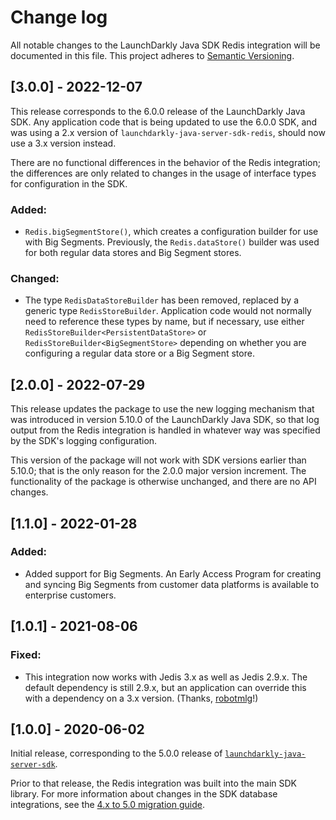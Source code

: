 # Change log

All notable changes to the LaunchDarkly Java SDK Redis integration will be documented in this file. This project adheres to [Semantic Versioning](http://semver.org).

## [3.0.0] - 2022-12-07
This release corresponds to the 6.0.0 release of the LaunchDarkly Java SDK. Any application code that is being updated to use the 6.0.0 SDK, and was using a 2.x version of `launchdarkly-java-server-sdk-redis`, should now use a 3.x version instead.

There are no functional differences in the behavior of the Redis integration; the differences are only related to changes in the usage of interface types for configuration in the SDK.

### Added:
- `Redis.bigSegmentStore()`, which creates a configuration builder for use with Big Segments. Previously, the `Redis.dataStore()` builder was used for both regular data stores and Big Segment stores.

### Changed:
- The type `RedisDataStoreBuilder` has been removed, replaced by a generic type `RedisStoreBuilder`. Application code would not normally need to reference these types by name, but if necessary, use either `RedisStoreBuilder<PersistentDataStore>` or `RedisStoreBuilder<BigSegmentStore>` depending on whether you are configuring a regular data store or a Big Segment store.

## [2.0.0] - 2022-07-29
This release updates the package to use the new logging mechanism that was introduced in version 5.10.0 of the LaunchDarkly Java SDK, so that log output from the Redis integration is handled in whatever way was specified by the SDK's logging configuration.

This version of the package will not work with SDK versions earlier than 5.10.0; that is the only reason for the 2.0.0 major version increment. The functionality of the package is otherwise unchanged, and there are no API changes.

## [1.1.0] - 2022-01-28
### Added:
- Added support for Big Segments. An Early Access Program for creating and syncing Big Segments from customer data platforms is available to enterprise customers.

## [1.0.1] - 2021-08-06
### Fixed:
- This integration now works with Jedis 3.x as well as Jedis 2.9.x. The default dependency is still 2.9.x, but an application can override this with a dependency on a 3.x version. (Thanks, [robotmlg](https://github.com/launchdarkly/java-server-sdk-redis/pull/3)!)

## [1.0.0] - 2020-06-02
Initial release, corresponding to the 5.0.0 release of [`launchdarkly-java-server-sdk`](https://github.com/launchdarkly/java-server-sdk).

Prior to that release, the Redis integration was built into the main SDK library. For more information about changes in the SDK database integrations, see the [4.x to 5.0 migration guide](https://docs-stg.launchdarkly.com/252/sdk/server-side/java/migration-4-to-5/).

